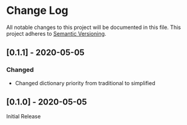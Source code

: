 # Change Log
All notable changes to this project will be documented in this file. This project adheres to [Semantic Versioning](http://semver.org/).

## [0.1.1] - 2020-05-05
### Changed
- Changed dictionary priority from traditional to simplified

## [0.1.0] - 2020-05-05
Initial Release
